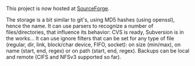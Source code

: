 This project is now hosted at [SourceForge](http://sourceforge.net/projects/hbackup/).

The storage is a bit similar to git's, using MD5 hashes (using openssl), hence the name.
It can use parsers to recognize a number of files/directories, that influence its behavior: CVS is ready, Subversion is in the works...
It can use ignore filters that can be set for any type of file (regular, dir, link, block/char device, FIFO, socket): on size (min/max), on name (start, end, regex) or on path (start, end, regex).
Backups can be local and remote (CIFS and NFSv3 supported so far).